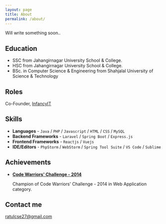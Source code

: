 ```yaml
---
layout: page
title: About
permalink: /about/
---
```


Will write something soon..

## Education

* SSC from Jahangirnagar University School & College.
* HSC from Jahangirnagar University School & College.
* BSc. in Computer Science & Engineering from Shahjalal University of Science & Technology

## Roles

Co-Founder, <a href="https://infancyit.com/" target="_blank" rel="noreferrer">InfancyIT</a>

## Skills

* **Languages** - `Java` / `PHP` / `Javascript` / `HTML` / `CSS` / `MySQL`
* **Backend Frameworks** - `Laravel` / `Spring Boot` / `Express.js`
* **Frontend Frameworks** - `Reactjs` / `Vuejs`
* **IDE/Editors** - `PhpStorm` / `WebStorm` / `Spring Tool Suite` / `VS Code` / `Sublime`
    
    
## Achievements


* [**Code Warriors' Challenge - 2014**](#) 
   
   Champion of Code Warriors' Challenge - 2014 in Web Application category.


## Contact me

[ratulcse27@gmail.com](mailto:ratulcse27@gmail.com)